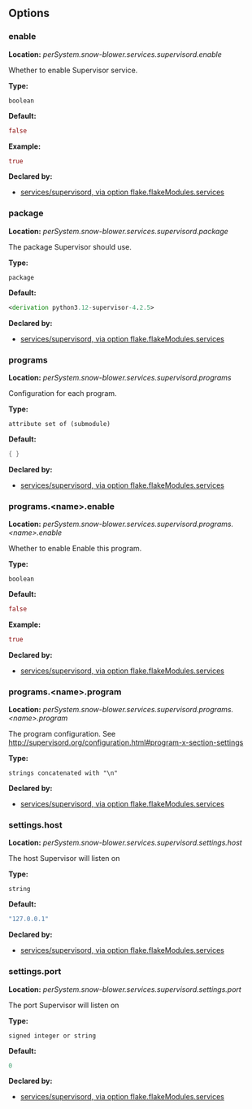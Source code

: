 ## Options

### enable

**Location:** *perSystem.snow-blower.services.supervisord.enable*

Whether to enable Supervisor service.

**Type:**

`boolean`

**Default:**

```nix
false
```

**Example:**

```nix
true
```

**Declared by:**

- [services/supervisord, via option flake.flakeModules.services](https://github.com/use-the-fork/snow-blower/tree/main/modules/services/supervisord/default.nix)

### package

**Location:** *perSystem.snow-blower.services.supervisord.package*

The package Supervisor should use.

**Type:**

`package`

**Default:**

```nix
<derivation python3.12-supervisor-4.2.5>
```

**Declared by:**

- [services/supervisord, via option flake.flakeModules.services](https://github.com/use-the-fork/snow-blower/tree/main/modules/services/supervisord/default.nix)

### programs

**Location:** *perSystem.snow-blower.services.supervisord.programs*

Configuration for each program.

**Type:**

`attribute set of (submodule)`

**Default:**

```nix
{ }
```

**Declared by:**

- [services/supervisord, via option flake.flakeModules.services](https://github.com/use-the-fork/snow-blower/tree/main/modules/services/supervisord/default.nix)

### programs.\<name>.enable

**Location:** *perSystem.snow-blower.services.supervisord.programs.\<name>.enable*

Whether to enable Enable this program.

**Type:**

`boolean`

**Default:**

```nix
false
```

**Example:**

```nix
true
```

**Declared by:**

- [services/supervisord, via option flake.flakeModules.services](https://github.com/use-the-fork/snow-blower/tree/main/modules/services/supervisord/default.nix)

### programs.\<name>.program

**Location:** *perSystem.snow-blower.services.supervisord.programs.\<name>.program*

The program configuration. See http://supervisord.org/configuration.html#program-x-section-settings

**Type:**

`strings concatenated with "\n"`

**Declared by:**

- [services/supervisord, via option flake.flakeModules.services](https://github.com/use-the-fork/snow-blower/tree/main/modules/services/supervisord/default.nix)

### settings.host

**Location:** *perSystem.snow-blower.services.supervisord.settings.host*

The host Supervisor will listen on

**Type:**

`string`

**Default:**

```nix
"127.0.0.1"
```

**Declared by:**

- [services/supervisord, via option flake.flakeModules.services](https://github.com/use-the-fork/snow-blower/tree/main/modules/services/supervisord/default.nix)

### settings.port

**Location:** *perSystem.snow-blower.services.supervisord.settings.port*

The port Supervisor will listen on

**Type:**

`signed integer or string`

**Default:**

```nix
0
```

**Declared by:**

- [services/supervisord, via option flake.flakeModules.services](https://github.com/use-the-fork/snow-blower/tree/main/modules/services/supervisord/default.nix)

